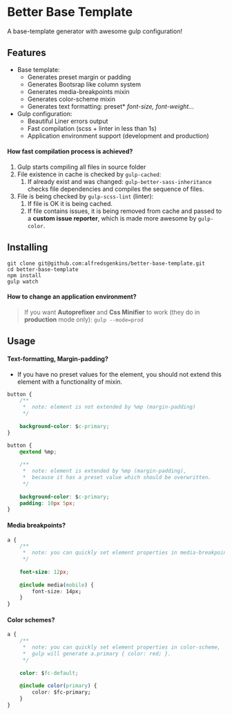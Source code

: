 # Better Base Template

A base-template generator with awesome gulp configuration!

## Features

- Base template:
    - Generates preset margin or padding 
    - Generates Bootsrap like column system
    - Generates media-breakpoints mixin
    - Generates color-scheme mixin
    - Generates text formatting: preset* *font-size, font-weight...*
- Gulp configuration:
    - Beautiful Liner errors output
    - Fast compilation (scss + linter in less than 1s)
    - Application environment support (development and production)

#### How fast compilation process is achieved?

1) Gulp starts compiling all files in source folder
2) File existence in cache is checked by `gulp-cached`:
   1) If already exist and was changed: `gulp-better-sass-inheritance` checks file dependencies and compiles the sequence of files.
3) File is being checked by `gulp-scss-lint` (linter):
    1) If file is OK it is being cached.
    2) If file contains issues, it is being removed from cache and passed to a **custom issue reporter**, which is made more awesome by `gulp-color`.

## Installing

```
git clone git@github.com:alfredsgenkins/better-base-template.git
cd better-base-template
npm install
gulp watch
```

#### How to change an application environment?

> If you want **Autoprefixer** and **Css Minifier** to work (they do in **production** mode only): `gulp --mode=prod`

## Usage

#### Text-formatting, Margin-padding?

- If you have no preset values for the element, you should not extend this element with a functionality of mixin.

```css
button {
    /** 
     *  note: element is not extended by %mp (margin-padding)
     */
      
    background-color: $c-primary;
}
```

```css
button {
    @extend %mp;
    
    /** 
     *  note: element is extended by %mp (margin-padding), 
     *  because it has a preset value which should be overwritten.
     */
    
    background-color: $c-primary;
    padding: 10px 5px;
}
```

#### Media breakpoints?

```css
a {  
    /** 
     *  note: you can quickly set element properties in media-breakpoint scope.
     */
    
    font-size: 12px;
    
    @include media(mobile) {
        font-size: 14px;
    }
}
```

#### Color schemes?

```css
a {  
    /** 
     *  note: you can quickly set element properties in color-scheme,
     *  gulp will generate a.primary { color: red; }.
     */
    
    color: $fc-default;
    
    @include color(primary) {
        color: $fc-primary;
    }
}
```
